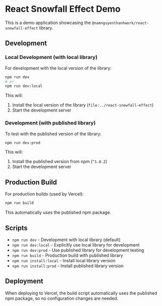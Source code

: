 # React Snowfall Effect Demo

This is a demo application showcasing the `@namnguyenthanhwork/react-snowfall-effect` library.

## Development

### Local Development (with local library)

For development with the local version of the library:

```bash
npm run dev
# or
npm run dev:local
```

This will:

1. Install the local version of the library (`file:../react-snowfall-effect`)
2. Start the development server

### Development (with published library)

To test with the published version of the library:

```bash
npm run dev:prod
```

This will:

1. Install the published version from npm (`^1.0.2`)
2. Start the development server

## Production Build

For production builds (used by Vercel):

```bash
npm run build
```

This automatically uses the published npm package.

## Scripts

- `npm run dev` - Development with local library (default)
- `npm run dev:local` - Explicitly use local library for development
- `npm run dev:prod` - Use published library for development testing
- `npm run build` - Production build with published library
- `npm run install:local` - Install local library version
- `npm run install:prod` - Install published library version

## Deployment

When deploying to Vercel, the build script automatically uses the published npm package, so no configuration changes are needed.
